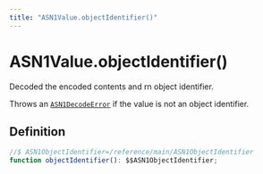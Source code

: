 ```yaml
---
title: "ASN1Value.objectIdentifier()"
---
```


# ASN1Value.objectIdentifier()

Decoded the encoded contents and rn object identifier.

Throws an [`ASN1DecodeError`](/reference/main/ASN1DecodeError) if the value is not an object identifier.

## Definition

```ts
//$ ASN1ObjectIdentifier=/reference/main/ASN1ObjectIdentifier
function objectIdentifier(): $$ASN1ObjectIdentifier;
```
